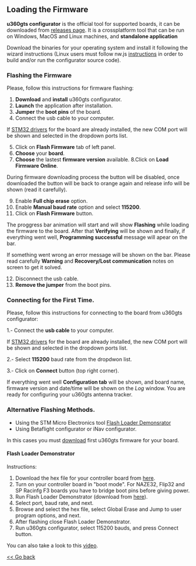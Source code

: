 ## Loading the Firmware

**u360gts configurator** is the official tool for supported boards, it can be downloaded from [releases page](https://github.com/raul-ortega/u360gts-configurator/releases/latest).
It is a crossplatform tool that can be run on Windows, MacOS and Linux machines, and **standalone application** 

Download the binaries for your operating system and install it following the wizard instructions (Linux users must follow nw.js [instructions](https://github.com/nwjs/nw.js#documents) in order to build and/or run the configurator source code).

### Flashing the Firmware

Please, follow this instructions for firmware flashing:

1. **Download** and **install** u360gts configurator.
2. **Launch** the application after installation.
3. **Jumper** the **boot pins** of the board.
4. Connect the usb cable to your computer.

If [STM32 drivers](https://zadig.akeo.ie/) for the board are already installed, the new COM port will be shown and selected in the dropdown ports list.
   
5. Click on **Flash Firmware** tab of left panel.
6. **Choose** your **board**.
7. **Choose** the lastest **firmware version** available.
8.Click on **Load Firmware Online**.

During firmware downloading process the button will be disabled, once downloaded the button will be back to orange again and release info will be shown (read it carefully).
	
9. Enable **Full chip erase** option.
10. Enable **Manual baud rate** option and select **115200**.
11. Click on **Flash Firmware** button.

The proggress bar animation will start and will show **Flashing** while loading the firmware to the board. After that **Verifying** will be shown and finally, if everything went well, **Programming successful** message will apear on the bar.
   
If something went wrong an error message will be shown on the bar. Please read carefully **Warning** and **Recovery/Lost communication** notes on screen to get it solved.
   
12. Disconnect the usb cable.
13. **Remove the jumper** from the boot pins.

### Connecting for the First Time.

Please, follow this instructions for connecting to the board from u360gts configurator:

1.- Connect the **usb cable** to your computer.

If [STM32 drivers](https://zadig.akeo.ie/) for the board are already installed, the new COM port will be shown and selected in the dropdown ports list.
   
2.- Select **115200** baud rate from the dropdwon list.

3.- Click on **Connect** button (top right corner).

If everything went well **Configuration tab** will be shown, and board name, firmware version and date/time will be shown on the *Log* window. You are ready for configuring your u360gts antenna tracker.

### Alternative Flashing Methods.

- Using the STM Micro Electronics tool [Flash Loader Demonsrator](https://www.st.com/en/development-tools/flasher-stm32.html)
- Using Betaflight configurator or iNav configurator.

In this cases you must [download](https://github.com/raul-ortega/u360gts/releases/latest) first u360gts firmware for your board.

#### Flash Loader Demonstrator

Instructions:

1. Download the hex file for your controller board from [here](https://github.com/raul-ortega/u360gts/releases/latest).
2. Turn on your controller board in "boot mode". For NAZE32, Flip32 and SP Racinfg F3 boards you have to bridge boot pins before giving power.
3. Run Flash Loader Demonstrator (download from [here](https://www.st.com/en/development-tools/flasher-stm32.html)).
4. Select port, baud rate, and next.
5. Browse and select the hex file, select Global Erase and Jump to user program options, and next.
6. After flashing close Flash Loader Demonstrator.
7. Run u360gts configurator, select 115200 bauds, and press Connect button.

You can also take a look to this [video](https://www.youtube.com/watch?v=VDNJUsWvI0o).

[<< Go back](README.md)

